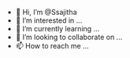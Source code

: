 - 👋 Hi, I’m @Ssajitha
- 👀 I’m interested in ...
- 🌱 I’m currently learning ...
- 💞️ I’m looking to collaborate on ...
- 📫 How to reach me ...

<!---
Ssajitha/Ssajitha is a ✨ special ✨ repository because its `README.md` (this file) appears on your GitHub profile.
You can click the Preview link to take a look at your changes.
--->
